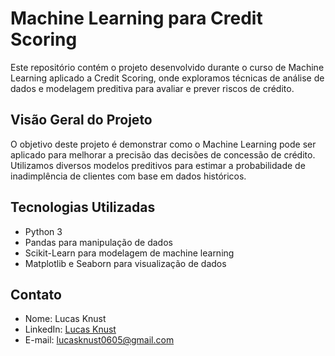 # Machine Learning para Credit Scoring

Este repositório contém o projeto desenvolvido durante o curso de Machine Learning aplicado a Credit Scoring, onde exploramos técnicas de análise de dados e modelagem preditiva para avaliar e prever riscos de crédito.

## Visão Geral do Projeto

O objetivo deste projeto é demonstrar como o Machine Learning pode ser aplicado para melhorar a precisão das decisões de concessão de crédito. Utilizamos diversos modelos preditivos para estimar a probabilidade de inadimplência de clientes com base em dados históricos.

## Tecnologias Utilizadas

- Python 3
- Pandas para manipulação de dados
- Scikit-Learn para modelagem de machine learning
- Matplotlib e Seaborn para visualização de dados

## Contato

- Nome: Lucas Knust
- LinkedIn: [Lucas Knust](https://www.linkedin.com/in/lucas-knust/)
- E-mail: [lucasknust0605@gmail.com](mailto:lucasknust0605@gmail.com)
